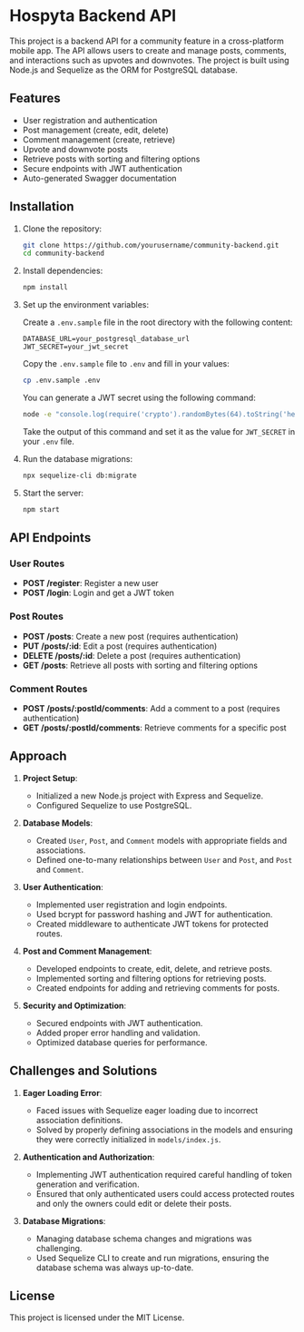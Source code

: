 # Hospyta Backend API

This project is a backend API for a community feature in a cross-platform mobile app. The API allows users to create and manage posts, comments, and interactions such as upvotes and downvotes. The project is built using Node.js and Sequelize as the ORM for PostgreSQL database.

## Features

- User registration and authentication
- Post management (create, edit, delete)
- Comment management (create, retrieve)
- Upvote and downvote posts
- Retrieve posts with sorting and filtering options
- Secure endpoints with JWT authentication
- Auto-generated Swagger documentation

## Installation

1. Clone the repository:

   ```bash
   git clone https://github.com/yourusername/community-backend.git
   cd community-backend
   ```

2. Install dependencies:

   ```bash
   npm install
   ```

3. Set up the environment variables:

   Create a `.env.sample` file in the root directory with the following content:

   ```env
   DATABASE_URL=your_postgresql_database_url
   JWT_SECRET=your_jwt_secret
   ```

   Copy the `.env.sample` file to `.env` and fill in your values:

   ```bash
   cp .env.sample .env
   ```

   You can generate a JWT secret using the following command:

   ```bash
   node -e "console.log(require('crypto').randomBytes(64).toString('hex'))"
   ```

   Take the output of this command and set it as the value for `JWT_SECRET` in your `.env` file.

4. Run the database migrations:

   ```bash
   npx sequelize-cli db:migrate
   ```

5. Start the server:

   ```bash
   npm start
   ```

## API Endpoints

### User Routes

- **POST /register**: Register a new user
- **POST /login**: Login and get a JWT token

### Post Routes

- **POST /posts**: Create a new post (requires authentication)
- **PUT /posts/:id**: Edit a post (requires authentication)
- **DELETE /posts/:id**: Delete a post (requires authentication)
- **GET /posts**: Retrieve all posts with sorting and filtering options

### Comment Routes

- **POST /posts/:postId/comments**: Add a comment to a post (requires authentication)
- **GET /posts/:postId/comments**: Retrieve comments for a specific post

## Approach

1. **Project Setup**:
   - Initialized a new Node.js project with Express and Sequelize.
   - Configured Sequelize to use PostgreSQL.

2. **Database Models**:
   - Created `User`, `Post`, and `Comment` models with appropriate fields and associations.
   - Defined one-to-many relationships between `User` and `Post`, and `Post` and `Comment`.

3. **User Authentication**:
   - Implemented user registration and login endpoints.
   - Used bcrypt for password hashing and JWT for authentication.
   - Created middleware to authenticate JWT tokens for protected routes.

4. **Post and Comment Management**:
   - Developed endpoints to create, edit, delete, and retrieve posts.
   - Implemented sorting and filtering options for retrieving posts.
   - Created endpoints for adding and retrieving comments for posts.

5. **Security and Optimization**:
   - Secured endpoints with JWT authentication.
   - Added proper error handling and validation.
   - Optimized database queries for performance.

## Challenges and Solutions

1. **Eager Loading Error**:
   - Faced issues with Sequelize eager loading due to incorrect association definitions.
   - Solved by properly defining associations in the models and ensuring they were correctly initialized in `models/index.js`.

2. **Authentication and Authorization**:
   - Implementing JWT authentication required careful handling of token generation and verification.
   - Ensured that only authenticated users could access protected routes and only the owners could edit or delete their posts.

3. **Database Migrations**:
   - Managing database schema changes and migrations was challenging.
   - Used Sequelize CLI to create and run migrations, ensuring the database schema was always up-to-date.


## License

This project is licensed under the MIT License.
